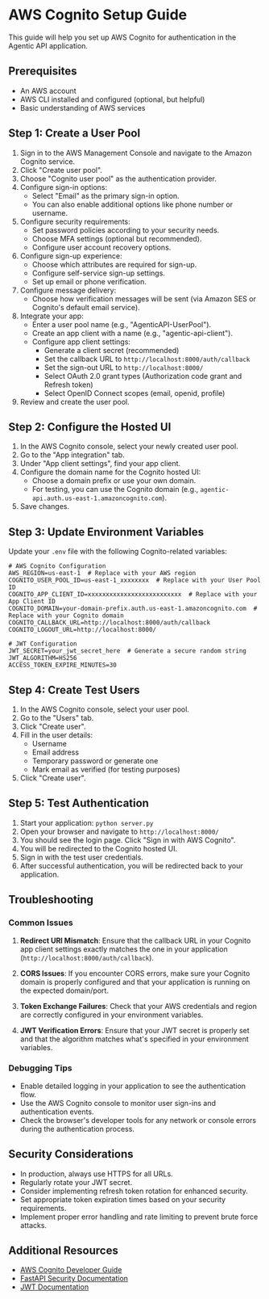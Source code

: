# AWS Cognito Setup Guide

This guide will help you set up AWS Cognito for authentication in the Agentic API application.

## Prerequisites

- An AWS account
- AWS CLI installed and configured (optional, but helpful)
- Basic understanding of AWS services

## Step 1: Create a User Pool

1. Sign in to the AWS Management Console and navigate to the Amazon Cognito service.
2. Click "Create user pool".
3. Choose "Cognito user pool" as the authentication provider.
4. Configure sign-in options:
   - Select "Email" as the primary sign-in option.
   - You can also enable additional options like phone number or username.
5. Configure security requirements:
   - Set password policies according to your security needs.
   - Choose MFA settings (optional but recommended).
   - Configure user account recovery options.
6. Configure sign-up experience:
   - Choose which attributes are required for sign-up.
   - Configure self-service sign-up settings.
   - Set up email or phone verification.
7. Configure message delivery:
   - Choose how verification messages will be sent (via Amazon SES or Cognito's default email service).
8. Integrate your app:
   - Enter a user pool name (e.g., "AgenticAPI-UserPool").
   - Create an app client with a name (e.g., "agentic-api-client").
   - Configure app client settings:
     - Generate a client secret (recommended)
     - Set the callback URL to `http://localhost:8000/auth/callback`
     - Set the sign-out URL to `http://localhost:8000/`
     - Select OAuth 2.0 grant types (Authorization code grant and Refresh token)
     - Select OpenID Connect scopes (email, openid, profile)
9. Review and create the user pool.

## Step 2: Configure the Hosted UI

1. In the AWS Cognito console, select your newly created user pool.
2. Go to the "App integration" tab.
3. Under "App client settings", find your app client.
4. Configure the domain name for the Cognito hosted UI:
   - Choose a domain prefix or use your own domain.
   - For testing, you can use the Cognito domain (e.g., `agentic-api.auth.us-east-1.amazoncognito.com`).
5. Save changes.

## Step 3: Update Environment Variables

Update your `.env` file with the following Cognito-related variables:

```
# AWS Cognito Configuration
AWS_REGION=us-east-1  # Replace with your AWS region
COGNITO_USER_POOL_ID=us-east-1_xxxxxxxx  # Replace with your User Pool ID
COGNITO_APP_CLIENT_ID=xxxxxxxxxxxxxxxxxxxxxxxxxx  # Replace with your App Client ID
COGNITO_DOMAIN=your-domain-prefix.auth.us-east-1.amazoncognito.com  # Replace with your Cognito domain
COGNITO_CALLBACK_URL=http://localhost:8000/auth/callback
COGNITO_LOGOUT_URL=http://localhost:8000/

# JWT Configuration
JWT_SECRET=your_jwt_secret_here  # Generate a secure random string
JWT_ALGORITHM=HS256
ACCESS_TOKEN_EXPIRE_MINUTES=30
```

## Step 4: Create Test Users

1. In the AWS Cognito console, select your user pool.
2. Go to the "Users" tab.
3. Click "Create user".
4. Fill in the user details:
   - Username
   - Email address
   - Temporary password or generate one
   - Mark email as verified (for testing purposes)
5. Click "Create user".

## Step 5: Test Authentication

1. Start your application: `python server.py`
2. Open your browser and navigate to `http://localhost:8000/`
3. You should see the login page. Click "Sign in with AWS Cognito".
4. You will be redirected to the Cognito hosted UI.
5. Sign in with the test user credentials.
6. After successful authentication, you will be redirected back to your application.

## Troubleshooting

### Common Issues

1. **Redirect URI Mismatch**: Ensure that the callback URL in your Cognito app client settings exactly matches the one in your application (`http://localhost:8000/auth/callback`).

2. **CORS Issues**: If you encounter CORS errors, make sure your Cognito domain is properly configured and that your application is running on the expected domain/port.

3. **Token Exchange Failures**: Check that your AWS credentials and region are correctly configured in your environment variables.

4. **JWT Verification Errors**: Ensure that your JWT secret is properly set and that the algorithm matches what's specified in your environment variables.

### Debugging Tips

- Enable detailed logging in your application to see the authentication flow.
- Use the AWS Cognito console to monitor user sign-ins and authentication events.
- Check the browser's developer tools for any network or console errors during the authentication process.

## Security Considerations

- In production, always use HTTPS for all URLs.
- Regularly rotate your JWT secret.
- Consider implementing refresh token rotation for enhanced security.
- Set appropriate token expiration times based on your security requirements.
- Implement proper error handling and rate limiting to prevent brute force attacks.

## Additional Resources

- [AWS Cognito Developer Guide](https://docs.aws.amazon.com/cognito/latest/developerguide/what-is-amazon-cognito.html)
- [FastAPI Security Documentation](https://fastapi.tiangolo.com/tutorial/security/)
- [JWT Documentation](https://jwt.io/introduction/)